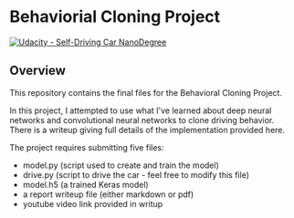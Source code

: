 # Behaviorial Cloning Project

[![Udacity - Self-Driving Car NanoDegree](https://s3.amazonaws.com/udacity-sdc/github/shield-carnd.svg)](http://www.udacity.com/drive)

Overview
---
This repository contains the final files for the Behavioral Cloning Project.

In this project, I attempted to use what I've learned about deep neural networks and convolutional neural networks to clone driving behavior.  There is a writeup giving full details of the implementation provided here.


The project requires submitting five files: 
* model.py (script used to create and train the model)
* drive.py (script to drive the car - feel free to modify this file)
* model.h5 (a trained Keras model)
* a report writeup file (either markdown or pdf)
* youtube video link provided in writup
